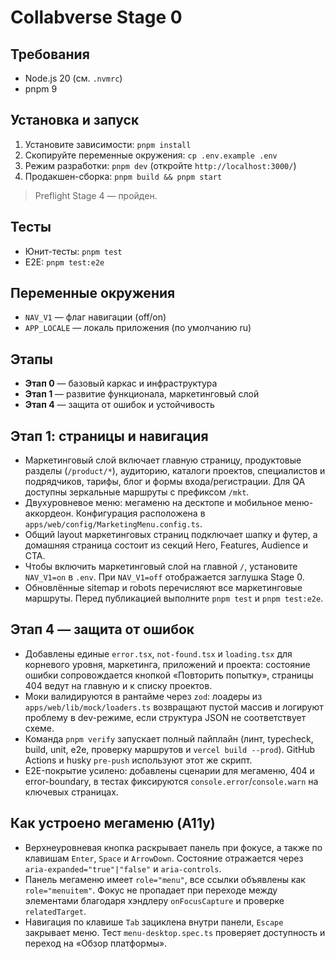 # Collabverse Stage 0

## Требования
- Node.js 20 (см. `.nvmrc`)
- pnpm 9

## Установка и запуск
1. Установите зависимости: `pnpm install`
2. Скопируйте переменные окружения: `cp .env.example .env`
3. Режим разработки: `pnpm dev` (откройте `http://localhost:3000/`)
4. Продакшен-сборка: `pnpm build && pnpm start`

> Preflight Stage 4 — пройден.

## Тесты
- Юнит-тесты: `pnpm test`
- E2E: `pnpm test:e2e`

## Переменные окружения
- `NAV_V1` — флаг навигации (off/on)
- `APP_LOCALE` — локаль приложения (по умолчанию ru)

## Этапы
- **Этап 0** — базовый каркас и инфраструктура
- **Этап 1** — развитие функционала, маркетинговый слой
- **Этап 4** — защита от ошибок и устойчивость

## Этап 1: страницы и навигация
- Маркетинговый слой включает главную страницу, продуктовые разделы (`/product/*`), аудиторию, каталоги проектов, специалистов и подрядчиков, тарифы, блог и формы входа/регистрации. Для QA доступны зеркальные маршруты с префиксом `/mkt`.
- Двухуровневое меню: мегаменю на десктопе и мобильное меню-аккордеон. Конфигурация расположена в `apps/web/config/MarketingMenu.config.ts`.
- Общий layout маркетинговых страниц подключает шапку и футер, а домашняя страница состоит из секций Hero, Features, Audience и CTA.
- Чтобы включить маркетинговый слой на главной `/`, установите `NAV_V1=on` в `.env`. При `NAV_V1=off` отображается заглушка Stage 0.
- Обновлённые sitemap и robots перечисляют все маркетинговые маршруты. Перед публикацией выполните `pnpm test` и `pnpm test:e2e`.

## Этап 4 — защита от ошибок
- Добавлены единые `error.tsx`, `not-found.tsx` и `loading.tsx` для корневого уровня, маркетинга, приложений и проекта: состояние ошибки сопровождается кнопкой «Повторить попытку», страницы 404 ведут на главную и к списку проектов.
- Моки валидируются в рантайме через `zod`: лоадеры из `apps/web/lib/mock/loaders.ts` возвращают пустой массив и логируют проблему в dev-режиме, если структура JSON не соответствует схеме.
- Команда `pnpm verify` запускает полный пайплайн (линт, typecheck, build, unit, e2e, проверку маршрутов и `vercel build --prod`). GitHub Actions и husky `pre-push` используют этот же скрипт.
- E2E-покрытие усилено: добавлены сценарии для мегаменю, 404 и error-boundary, в тестах фиксируются `console.error`/`console.warn` на ключевых страницах.

## Как устроено мегаменю (A11y)
- Верхнеуровневая кнопка раскрывает панель при фокусе, а также по клавишам `Enter`, `Space` и `ArrowDown`. Состояние отражается через `aria-expanded="true"|"false"` и `aria-controls`.
- Панель мегаменю имеет `role="menu"`, все ссылки объявлены как `role="menuitem"`. Фокус не пропадает при переходе между элементами благодаря хэндлеру `onFocusCapture` и проверке `relatedTarget`.
- Навигация по клавише `Tab` зациклена внутри панели, `Escape` закрывает меню. Тест `menu-desktop.spec.ts` проверяет доступность и переход на «Обзор платформы».
